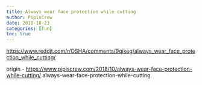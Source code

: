 ```yaml
---
title: Always wear face protection while cutting
author: PipisCrew
date: 2018-10-23
categories: [fun]
toc: true
---
```


https://www.reddit.com/r/OSHA/comments/9qikeg/always_wear_face_protection_while_cutting/

origin - https://www.pipiscrew.com/2018/10/always-wear-face-protection-while-cutting/ always-wear-face-protection-while-cutting